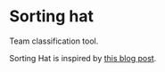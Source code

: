 # Sorting hat

Team classification tool.

Sorting Hat is inspired by [this blog post](https://qiita.com/matsulib/items/bd50af2e2bc1e48522cd).
